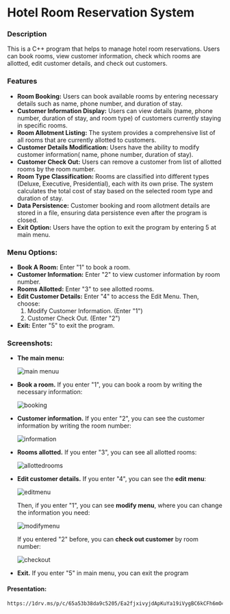 # Hotel Room Reservation System

### Description
This is a C++ program that helps to manage hotel room reservations. Users can book rooms, view customer information, check which rooms are allotted, edit customer details, and check out customers.


### Features

- **Room Booking:** Users can book available rooms by entering necessary details such as name, phone number, and duration of stay.
- **Customer Information Display:** Users can view details (name, phone number, duration of stay, and room type) of customers currently staying in specific rooms.
- **Room Allotment Listing:** The system provides a comprehensive list of all rooms that are currently allotted to customers.
- **Customer Details Modification:** Users have the ability to modify customer information( name, phone number, duration of stay).
- **Customer Check Out:** Users can remove a customer from list of allotted rooms by the room number.
- **Room Type Classification:** Rooms are classified into different types (Deluxe, Executive, Presidential), each with its own prise. The system calculates the total cost of stay based on the selected room type and duration of stay.
- **Data Persistence:** Customer booking and room allotment details are stored in a file, ensuring data persistence even after the program is closed.
- **Exit Option:** Users have the option to exit the program by entering 5 at main menu.

### Menu Options:

- **Book A Room:** Enter "1" to book a room.
- **Customer Information:** Enter "2" to view customer information by room number.
- **Rooms Allotted:** Enter "3" to see allotted rooms.
- **Edit Customer Details:** Enter "4" to access the Edit Menu. Then, choose:
   1. Modify Customer Information. (Enter "1")
   2. Customer Check Out. (Enter "2")
- **Exit:** Enter "5" to exit the program.

### Screenshots:

- **The main menu:**

   ![main menuu](https://github.com/lleylawa/final-project/assets/150817035/d289176b-34da-4fdf-aec1-1b9811060c3c)

- **Book a room.** If you enter "1", you can book a room by writing the necessary information:

   ![booking](https://github.com/lleylawa/final-project/assets/150817035/f47b1f47-e447-4fac-adcc-60141d87b7dd)

- **Customer information.** If you enter "2", you can see the customer information by writing the room number:

   ![information](https://github.com/lleylawa/final-project/assets/150817035/0fd1d39d-62ae-4c9d-8ad4-ed595328204e)

- **Rooms allotted.** If you enter "3", you can see all allotted rooms:

   ![allottedrooms](https://github.com/lleylawa/final-project/assets/150817035/8fa65cfd-2c1a-4ef6-9041-d0fd05c5b41e)

- **Edit customer details.** If you enter "4", you can see the **edit menu**:

   ![editmenu](https://github.com/lleylawa/final-project/assets/150817035/c98f3d6c-3930-4caa-a38d-6b7f8c72c5c8)

   Then, if you enter "1", you can see **modify menu**, where you can change the information you need:

   ![modifymenu](https://github.com/lleylawa/final-project/assets/150817035/95e6369b-209c-44f5-9c50-dfc3028b198b)

   If you entered "2" before, you can **check out customer** by room number:

   ![checkout](https://github.com/lleylawa/final-project/assets/150817035/9fd400d4-6b62-46c2-9297-182d2c608419)

- **Exit.** If you enter "5" in main menu, you can exit the program

#### Presentation:
```markdown
https://1drv.ms/p/c/65a53b38da9c5205/Ea2fjxivyjdApKuYa19iVygBC6kCFh6mO4PI-Usdsv0Nvg
```







